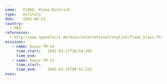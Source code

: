 ```yaml
---
name:	FLADE, Klaus-Dietrich
type:	military
dob:	1952-08-23
country:
  - DEU
references:
  - http://www.spacefacts.de/bios/international/english/flade_klaus.htm
missions:
   - name: Soyuz TM-14
     time_start:   1992-03-17T10:54:30Z
     time_end:     
   - name: Soyuz TM-13
     time_start:   
     time_end:     1992-03-25T08:51:23Z
evas:
---
```

